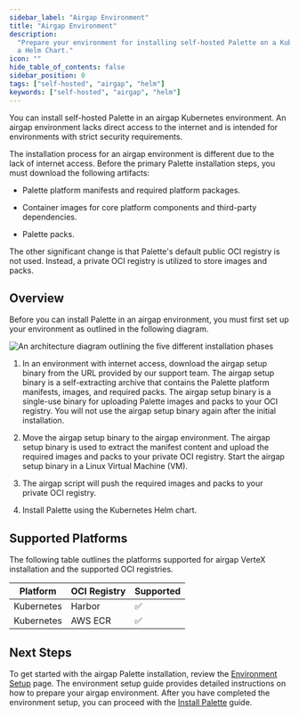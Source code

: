 ```yaml
---
sidebar_label: "Airgap Environment"
title: "Airgap Environment"
description:
  "Prepare your environment for installing self-hosted Palette on a Kubernetes cluster in an airgapped environment using
  a Helm Chart."
icon: ""
hide_table_of_contents: false
sidebar_position: 0
tags: ["self-hosted", "airgap", "helm"]
keywords: ["self-hosted", "airgap", "helm"]
---
```


You can install self-hosted Palette in an airgap Kubernetes environment. An airgap environment lacks direct access to
the internet and is intended for environments with strict security requirements.

The installation process for an airgap environment is different due to the lack of internet access. Before the primary
Palette installation steps, you must download the following artifacts:

- Palette platform manifests and required platform packages.

- Container images for core platform components and third-party dependencies.

- Palette packs.

The other significant change is that Palette's default public OCI registry is not used. Instead, a private OCI registry
is utilized to store images and packs.

## Overview

Before you can install Palette in an airgap environment, you must first set up your environment as outlined in the
following diagram.

![An architecture diagram outlining the five different installation phases](/enterprise-version_air-gap-repo_k8s-points-overview-order-diagram.webp)

1. In an environment with internet access, download the airgap setup binary from the URL provided by our support team.
   The airgap setup binary is a self-extracting archive that contains the Palette platform manifests, images, and
   required packs. The airgap setup binary is a single-use binary for uploading Palette images and packs to your OCI
   registry. You will not use the airgap setup binary again after the initial installation.

2. Move the airgap setup binary to the airgap environment. The airgap setup binary is used to extract the manifest
   content and upload the required images and packs to your private OCI registry. Start the airgap setup binary in a
   Linux Virtual Machine (VM).

3. The airgap script will push the required images and packs to your private OCI registry.

4. Install Palette using the Kubernetes Helm chart.

## Supported Platforms

The following table outlines the platforms supported for airgap VerteX installation and the supported OCI registries.

| **Platform** | **OCI Registry** | **Supported** |
| ------------ | ---------------- | ------------- |
| Kubernetes   | Harbor           | ✅            |
| Kubernetes   | AWS ECR          | ✅            |

## Next Steps

To get started with the airgap Palette installation, review the [Environment Setup](./environment-setup.md) page. The
environment setup guide provides detailed instructions on how to prepare your airgap environment. After you have
completed the environment setup, you can proceed with the [Install Palette](../../install/airgap.md) guide.
